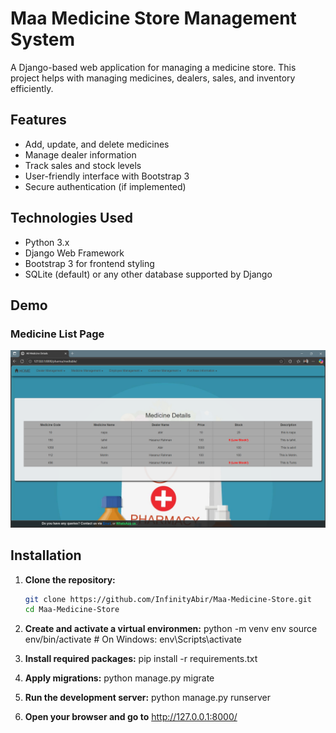 # Maa Medicine Store Management System

A Django-based web application for managing a medicine store. This project helps with managing medicines, dealers, sales, and inventory efficiently.

## Features

- Add, update, and delete medicines
- Manage dealer information
- Track sales and stock levels
- User-friendly interface with Bootstrap 3
- Secure authentication (if implemented)

## Technologies Used

- Python 3.x
- Django Web Framework
- Bootstrap 3 for frontend styling
- SQLite (default) or any other database supported by Django

## Demo

### Medicine List Page

![Medicine List Screenshot](screenshots/medicine-list.png)


## Installation

1. **Clone the repository:**

   ```bash
   git clone https://github.com/InfinityAbir/Maa-Medicine-Store.git
   cd Maa-Medicine-Store
2. **Create and activate a virtual environmen:**
   python -m venv env
   source env/bin/activate  # On Windows: env\Scripts\activate
4. **Install required packages:**
   pip install -r requirements.txt
5. **Apply migrations:**
   python manage.py migrate
6. **Run the development server:**
   python manage.py runserver
7. **Open your browser and go to** http://127.0.0.1:8000/
